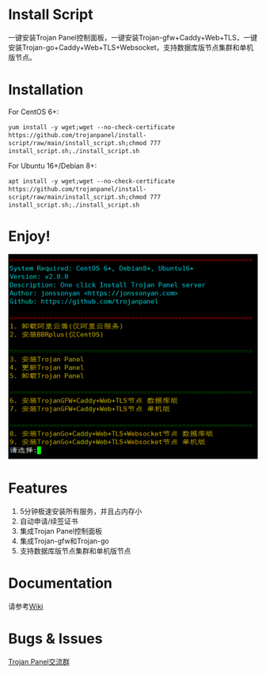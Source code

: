 # Install Script

一键安装Trojan Panel控制面板，一键安装Trojan-gfw+Caddy+Web+TLS，一键安装Trojan-go+Caddy+Web+TLS+Websocket，支持数据库版节点集群和单机版节点。

# Installation

For CentOS 6+:

```shell
yum install -y wget;wget --no-check-certificate https://github.com/trojanpanel/install-script/raw/main/install_script.sh;chmod 777 install_script.sh;./install_script.sh
```

For Ubuntu 16+/Debian 8+:

```shell
apt install -y wget;wget --no-check-certificate https://github.com/trojanpanel/install-script/raw/main/install_script.sh;chmod 777 install_script.sh;./install_script.sh
```

# Enjoy!

![Enjoy!](./static/images/script.png)

# Features

1. 5分钟极速安装所有服务，并且占内存小
2. 自动申请/续签证书
3. 集成Trojan Panel控制面板
4. 集成Trojan-gfw和Trojan-go
5. 支持数据库版节点集群和单机版节点

# Documentation

请参考[Wiki](https://github.com/trojanpanel/install-script/wiki)

# Bugs & Issues

[Trojan Panel交流群](https://t.me/TrojanPanelGroup)
